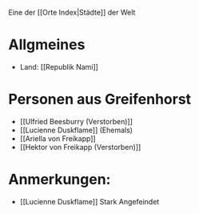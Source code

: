 Eine der [[Orte Index|Städte]] der Welt

# Allgmeines
- Land: [[Republik Nami]]

# Personen aus Greifenhorst
- [[Ulfried Beesburry (Verstorben)]]
- [[Lucienne Duskflame]] (Ehemals)
- [[Ariella von Freikapp]]
- [[Hektor von Freikapp (Verstorben)]]

# Anmerkungen:
- [[Lucienne Duskflame]] Stark Angefeindet